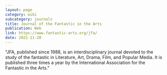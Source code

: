```yaml
---
layout: page
category: wiki
subcategory: journals
title: Journal of the Fantastic in the Arts
publication: Web
link: https://www.fantastic-arts.org/jfa/
date: 2022-11-20
---
```


"JFA, published since 1988, is an interdisciplinary journal devoted to the study of the fantastic in Literature, Art, Drama, Film, and Popular Media. It is published three times a year by the International Association for the Fantastic in the Arts."
